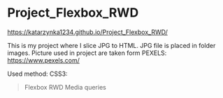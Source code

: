 # Project_Flexbox_RWD

 https://katarzynka1234.github.io/Project_Flexbox_RWD/

This is my project where I slice JPG to HTML.
JPG file is placed in folder images.
Picture used in project are taken form PEXELS: https://www.pexels.com/

Used method:
CSS3:
> Flexbox
> RWD Media queries





